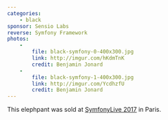 ```yaml
---
categories:
    - black
sponsor: Sensio Labs
reverse: Symfony Framework        
photos:
    -
        file: black-symfony-0-400x300.jpg
        link: http://imgur.com/hKdmTnK
        credit: Benjamin Jonard
    -
        file: black-symfony-1-400x300.jpg
        link: http://imgur.com/YcdhzfU
        credit: Benjamin Jonard
---
```


This elephpant was sold at [SymfonyLive 2017](http://paris2017.live.symfony.com/) in Paris.